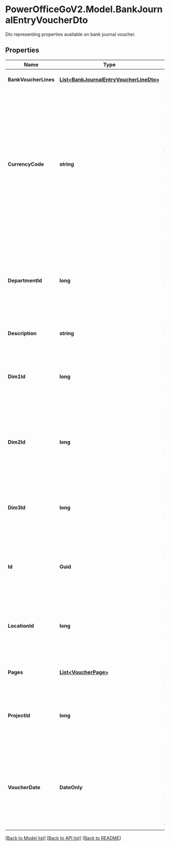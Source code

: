 # PowerOfficeGoV2.Model.BankJournalEntryVoucherDto
Dto representing properties available on bank journal voucher.

## Properties

Name | Type | Description | Notes
------------ | ------------- | ------------- | -------------
**BankVoucherLines** | [**List&lt;BankJournalEntryVoucherLineDto&gt;**](BankJournalEntryVoucherLineDto.md) | The lines of the bank journal voucher | [optional] 
**CurrencyCode** | **string** | The currency code of the voucher header.  The line amounts will default be determined in the currency specified in the header.  For some voucher types, different currency codes can be set on the line level, thus overriding the currency of the head.  Currencies active on the client can be queried using the AccountingSettings service. Currency codes follow the ISO4217 standard. | [optional] 
**DepartmentId** | **long** | The department Id of the voucher header.  The lines will inherit the department from the voucher head if not specified on the lines.  Departments can be queried and identified using the Department service. | [optional] 
**Description** | **string** | The description field of the voucher header. | [optional] 
**Dim1Id** | **long** | The id of the dimension 1 associated with the voucher header.  The lines will inherit the dim1 from the voucher head if not specified on the lines. | [optional] 
**Dim2Id** | **long** | The id of the dimension 2 associated with the voucher header.  The lines will inherit the dim2 from the voucher head if not specified on the lines. | [optional] 
**Dim3Id** | **long** | The id of the dimension 3 associated with the voucher header.  The lines will inherit the dim3 from the voucher head if not specified on the lines. | [optional] 
**Id** | **Guid** | A value that uniquely identifies this voucher.  The Id is assigned by Go when the entry is created, and will persist when/if the voucher is posted. | [optional] [readonly] 
**LocationId** | **long** | The id of the location dimension associated with the voucher header.  The lines will inherit the location from the voucher head if not specified on the lines. | [optional] 
**Pages** | [**List&lt;VoucherPage&gt;**](VoucherPage.md) | A collection of voucher pages associated with this voucher. | [optional] [readonly] 
**ProjectId** | **long** | The id of the project associated with the voucher header.  The lines will inherit the project from the voucher head if not specified on the lines. | [optional] 
**VoucherDate** | **DateOnly** | The voucher date.  This represents the date of the voucher, the document date of an invoice for instance,  and may differ from the transaction dates for lines the voucher, depending on the type of voucher. | [optional] 

[[Back to Model list]](../../README.md#documentation-for-models) [[Back to API list]](../../README.md#documentation-for-api-endpoints) [[Back to README]](../../README.md)


